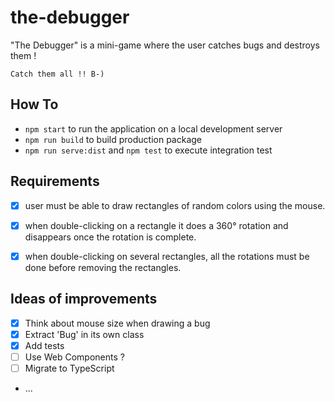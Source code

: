 # the-debugger
"The Debugger" is a mini-game where the user catches bugs and destroys them ! 

`Catch them all !! B-)`

## How To

- `npm start` to run the application on a local development server
- `npm run build` to build production package
- `npm run serve:dist` and `npm test` to execute integration test

## Requirements

- [X] user must be able to draw rectangles of random colors using the mouse.
- [X] when double-clicking on a rectangle it does a 360° rotation and disappears once the rotation is complete.
- [X] when double-clicking on several rectangles, all the rotations must be done before removing the rectangles.


## Ideas of improvements

- [X] Think about mouse size when drawing a bug
- [X] Extract 'Bug' in its own class
- [X] Add tests
- [ ] Use Web Components ?
- [ ] Migrate to TypeScript
- ...